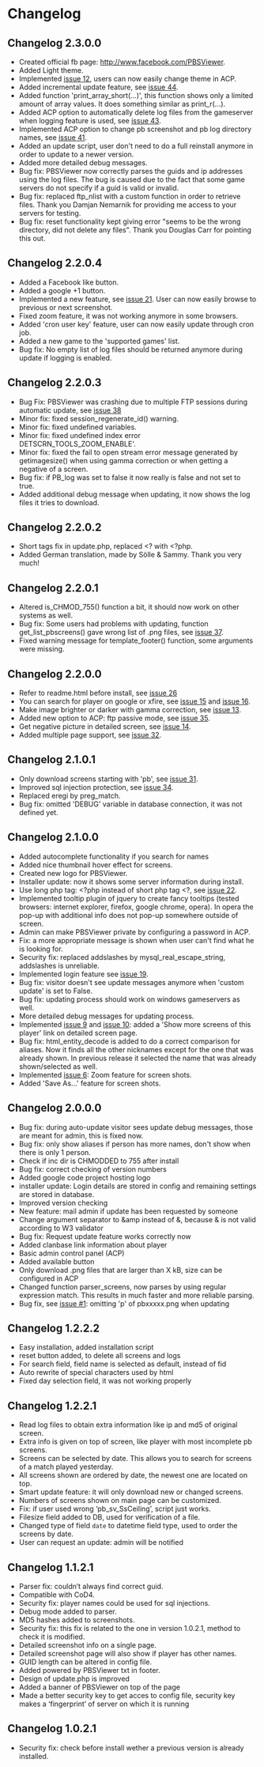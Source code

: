 # Changelog #

## Changelog 2.3.0.0 ##
  * Created official fb page: http://www.facebook.com/PBSViewer.
  * Added Light theme.
  * Implemented [issue 12](https://code.google.com/p/pbsviewer/issues/detail?id=12), users can now easily change theme in ACP.
  * Added incremental update feature, see [issue 44](https://code.google.com/p/pbsviewer/issues/detail?id=44).
  * Added function 'print\_array\_short(...)', this function shows only a limited amount of array values. It does something similar as print\_r(...).
  * Added ACP option to automatically delete log files from the gameserver when logging feature is used, see [issue 43](https://code.google.com/p/pbsviewer/issues/detail?id=43).
  * Implemented ACP option to change pb screenshot and pb log directory names, see [issue 41](https://code.google.com/p/pbsviewer/issues/detail?id=41).
  * Added an update script, user don't need to do a full reinstall anymore in order to update to a newer version.
  * Added more detailed debug messages.
  * Bug fix: PBSViewer now correctly parses the guids and ip addresses using the log files. The bug is caused due to the fact that some game servers do not specify if a guid is valid or invalid.
  * Bug fix: replaced ftp\_nlist with a custom function in order to retrieve files. Thank you Damjan Nemarnik for providing me access to your servers for testing.
  * Bug fix: reset functionality kept giving error "seems to be the wrong directory, did not delete any files". Thank you Douglas Carr for pointing this out.

## Changelog 2.2.0.4 ##

  * Added a Facebook like button.
  * Added a google +1 button.
  * Implemented a new feature, see [issue 21](https://code.google.com/p/pbsviewer/issues/detail?id=21). User can now easily browse to previous or next screenshot.
  * Fixed zoom feature, it was not working anymore in some browsers.
  * Added 'cron user key' feature, user can now easily update through cron job.
  * Added a new game to the 'supported games' list.
  * Bug fix: No empty list of log files should be returned anymore during update if logging is enabled.

## Changelog 2.2.0.3 ##

  * Bug Fix: PBSViewer was crashing due to multiple FTP sessions during automatic update, see [issue 38](https://code.google.com/p/pbsviewer/issues/detail?id=38)
  * Minor fix: fixed session\_regenerate\_id() warning.
  * Minor fix: fixed undefined variables.
  * Minor fix: fixed undefined index error DETSCRN\_TOOLS\_ZOOM\_ENABLE'.
  * Minor fix: fixed the fail to open stream error message generated by getimagesize() when using gamma correction or when getting a negative of a screen.
  * Bug fix: if PB\_log was set to false it now really is false and not set to true.
  * Added additional debug message when updating, it now shows the log files it tries to download.

## Changelog 2.2.0.2 ##

  * Short tags fix in update.php, replaced <? with <?php.
  * Added German translation, made by Sölle & Sammy. Thank you very much!

## Changelog 2.2.0.1 ##

  * Altered is\_CHMOD\_755() function a bit, it should now work on other systems as well.
  * Bug fix: Some users had problems with updating, function get\_list\_pbscreens() gave wrong list of .png files, see [issue 37](https://code.google.com/p/pbsviewer/issues/detail?id=37).
  * Fixed warning message for template\_footer() function, some arguments were missing.

## Changelog 2.2.0.0 ##

  * Refer to readme.html before install, see [issue 26](https://code.google.com/p/pbsviewer/issues/detail?id=26)
  * You can search for player on google or xfire, see [issue 15](https://code.google.com/p/pbsviewer/issues/detail?id=15) and [issue 16](https://code.google.com/p/pbsviewer/issues/detail?id=16).
  * Make image brighter or darker with gamma correction, see [issue 13](https://code.google.com/p/pbsviewer/issues/detail?id=13).
  * Added new option to ACP: ftp passive mode, see [issue 35](https://code.google.com/p/pbsviewer/issues/detail?id=35).
  * Get negative picture in detailed screen, see [issue 14](https://code.google.com/p/pbsviewer/issues/detail?id=14).
  * Added multiple page support, see [issue 32](https://code.google.com/p/pbsviewer/issues/detail?id=32).

## Changelog 2.1.0.1 ##

  * Only download screens starting with 'pb', see [issue 31](https://code.google.com/p/pbsviewer/issues/detail?id=31).
  * Improved sql injection protection, see [issue 34](https://code.google.com/p/pbsviewer/issues/detail?id=34).
  * Replaced eregi by preg\_match.
  * Bug fix: omitted 'DEBUG' variable in database connection, it was not defined yet.

## Changelog 2.1.0.0 ##
  * Added autocomplete functionality if you search for names
  * Added nice thumbnail hover effect for screens.
  * Created new logo for PBSViewer.
  * Installer update: now it shows some server information during install.
  * Use long php tag: <?php instead of short php tag <?, see [issue 22](https://code.google.com/p/pbsviewer/issues/detail?id=22).
  * Implemented tooltip plugin of jquery to create fancy tooltips (tested browsers: internet explorer, firefox, google chrome, opera). In opera the pop-up with additional info does not pop-up somewhere outside of screen.
  * Admin can make PBSViewer private by configuring a password in ACP.
  * Fix: a more appropriate message is shown when user can't find what he is looking for.
  * Security fix: replaced addslashes by mysql\_real\_escape\_string, addslashes is unreliable.
  * Implemented login feature see [issue 19](https://code.google.com/p/pbsviewer/issues/detail?id=19).
  * Bug fix: visitor doesn't see update messages anymore when 'custom update' is set to False.
  * Bug fix: updating process should work on windows gameservers as well.
  * More detailed debug messages for updating process.
  * Implemented [issue 9](https://code.google.com/p/pbsviewer/issues/detail?id=9) and [issue 10](https://code.google.com/p/pbsviewer/issues/detail?id=10): added a 'Show more screens of this player' link on detailed screen page.
  * Bug fix: html\_entity\_decode is added to do a correct comparison for aliases. Now it finds all the other nicknames except for the one that was already shown. In previous release it selected the name that was already shown/selected as well.
  * Implemented [issue 6](https://code.google.com/p/pbsviewer/issues/detail?id=6): Zoom feature for screen shots.
  * Added 'Save As...' feature for screen shots.

## Changelog 2.0.0.0 ##
  * Bug fix: during auto-update visitor sees update debug messages, those are meant for admin, this is fixed now.
  * Bug fix: only show aliases if person has more names, don't show when there is only 1 person.
  * Check if inc dir is CHMODDED to 755 after install
  * Bug fix: correct checking of version numbers
  * Added google code project hosting logo
  * installer update: Login details are stored in config and remaining settings are stored in database.
  * Improved version checking
  * New feature: mail admin if update has been requested by someone
  * Change argument separator to &amp instead of &, because & is not valid according to W3 validator
  * Bug fix: Request update feature works correctly now
  * Added clanbase link information about player
  * Basic admin control panel (ACP)
  * Added available button
  * Only download .png files that are larger than X kB, size can be configured in ACP
  * Changed function parser\_screens, now parses by using regular expression match. This results in much faster and more reliable parsing.
  * Bug fix, see [issue #1](https://code.google.com/p/pbsviewer/issues/detail?id=#1): omitting 'p' of pbxxxxx.png when updating

## Changelog 1.2.2.2 ##

  * Easy installation, added installation script
  * reset button added, to delete all screens and logs
  * For search field, field name is selected as default, instead of fid
  * Auto rewrite of special characters used by html
  * Fixed day selection field, it was not working properly

## Changelog 1.2.2.1 ##

  * Read log files to obtain extra information like ip and md5 of original screen.
  * Extra info is given on top of screen, like player with most incomplete pb screens.
  * Screens can be selected by date. This allows you to search for screens of a match played yesterday.
  * All screens shown are ordered by date, the newest one are located on top.
  * Smart update feature: it will only download new or changed screens.
  * Numbers of screens shown on main page can be customized.
  * Fix: if user used wrong ‘pb\_sv\_SsCeiling’, script just works.
  * Filesize field added to DB, used for verification of a file.
  * Changed type of field `date` to datetime field type, used to order the screens by date.
  * User can request an update: admin will be notified

## Changelog 1.1.2.1 ##

  * Parser fix: couldn’t always find correct guid.
  * Compatible with CoD4.
  * Security fix: player names could be used for sql injections.
  * Debug mode added to parser.
  * MD5 hashes added to screenshots.
  * Security fix: this fix is related to the one in version 1.0.2.1, method to check it is modified.
  * Detailed screenshot info on a single page.
  * Detailed screenshot page will also show if player has other names.
  * GUID length can be altered in config file.
  * Added powered by PBSViewer txt in footer.
  * Design of update.php is improved
  * Added a banner of PBSViewer on top of the page
  * Made a better security key to get acces to config file, security key makes a ‘fingerprint’ of server on which it is running

## Changelog 1.0.2.1 ##

  * Security fix: check before install wether a previous version is already installed.